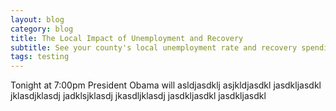 ```yaml
---
layout: blog
category: blog
title: The Local Impact of Unemployment and Recovery
subtitle: See your county's local unemployment rate and recovery spending
tags: testing
---
```


Tonight at 7:00pm President Obama will
asldjasdklj
asjkldjasdkl
jasdkljasdkl
jklasdjklasdj
jadklsjklasdj
jkasdljklasdj
jasdkljasdkl
jasdkljasdkl